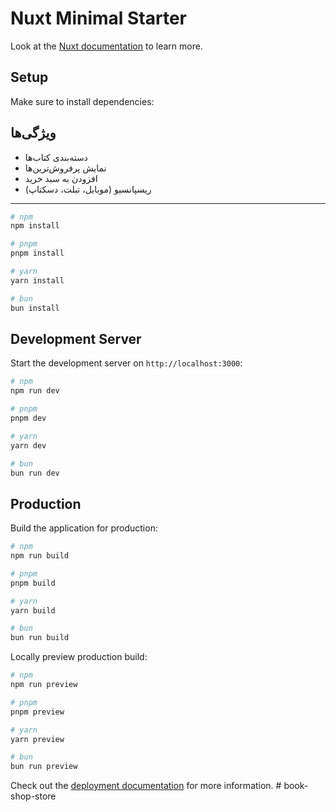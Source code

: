 # Nuxt Minimal Starter

Look at the [Nuxt documentation](https://nuxt.com/docs/getting-started/introduction) to learn more.

## Setup

Make sure to install dependencies:
## ویژگی‌ها
- دسته‌بندی کتاب‌ها
- نمایش پرفروش‌ترین‌ها
- افزودن به سبد خرید
- ریسپانسیو (موبایل، تبلت، دسکتاپ)

---
```bash
# npm
npm install

# pnpm
pnpm install

# yarn
yarn install

# bun
bun install
```

## Development Server

Start the development server on `http://localhost:3000`:

```bash
# npm
npm run dev

# pnpm
pnpm dev

# yarn
yarn dev

# bun
bun run dev
```

## Production

Build the application for production:

```bash
# npm
npm run build

# pnpm
pnpm build

# yarn
yarn build

# bun
bun run build
```

Locally preview production build:

```bash
# npm
npm run preview

# pnpm
pnpm preview

# yarn
yarn preview

# bun
bun run preview
```

Check out the [deployment documentation](https://nuxt.com/docs/getting-started/deployment) for more information.
#   b o o k - s h o p - s t o r e  
 